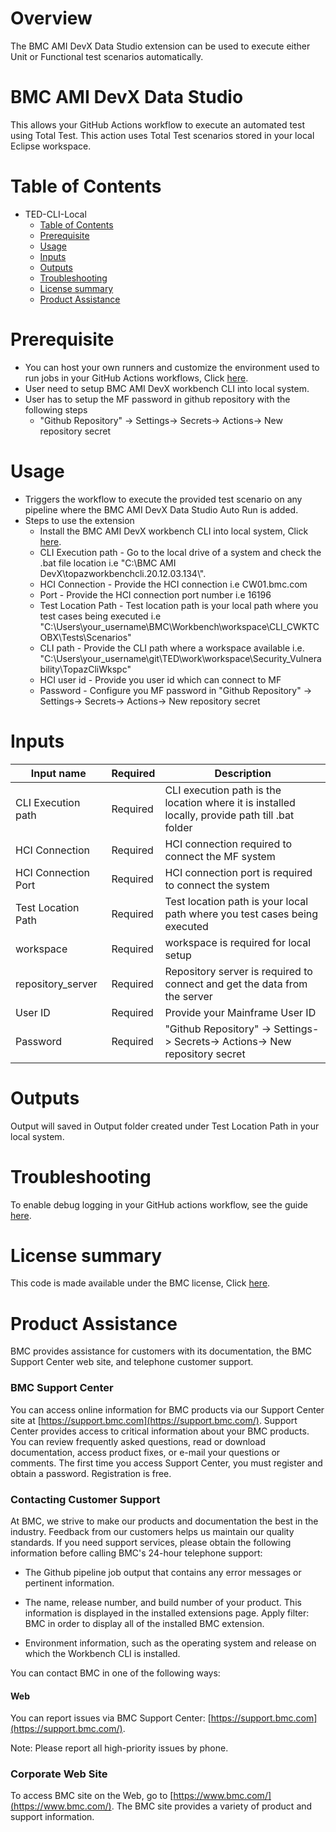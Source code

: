 # Overview
The BMC AMI DevX Data Studio extension can be used to execute either Unit or Functional test scenarios automatically. 

# BMC AMI DevX Data Studio

This allows your GitHub Actions workflow to execute an automated test using Total Test. This action uses Total Test scenarios stored in your local Eclipse workspace. <br>
          
# Table of Contents

  * TED-CLI-Local
    * [Table of Contents](https://github.com/marketplace/actions/bmc-ami-devx-data-studio/#Table%20of%20Contents)
    * [Prerequisite](https://github.com/marketplace/actions/bmc-ami-devx-data-studio/#Prerequisite)
    * [Usage](https://github.com/marketplace/actions/bmc-ami-devx-data-studio/#Usage)
    * [Inputs](https://github.com/marketplace/actions/bmc-ami-devx-data-studio/#Inputs)
    * [Outputs](https://github.com/marketplace/actions/bmc-ami-devx-data-studio/#Outputs)
    * [Troubleshooting](https://github.com/marketplace/actions/bmc-ami-devx-data-studio/#Troubleshooting)
    * [License summary](https://github.com/marketplace/actions/bmc-ami-devx-data-studio/#license-summary)
    * [Product Assistance](https://github.com/marketplace/actions/bmc-ami-devx-data-studio/#product-assistance)

# Prerequisite

 * You can host your own runners and customize the environment used to run jobs in your GitHub Actions workflows, Click [here](https://docs.github.com/en/actions/hosting-your-own-runners/about-self-hosted-runners).
 * User need to setup BMC AMI DevX workbench CLI into local system.
 * User has to setup the MF password in github repository with the following steps
   * "Github Repository" -> Settings-> Secrets-> Actions-> New repository secret

# Usage

* Triggers the workflow to execute the provided test scenario on any pipeline where the BMC AMI DevX Data Studio Auto Run is added. 
* Steps to use the extension
  * Install the BMC AMI DevX workbench CLI into local system, Click [here](https://download.api.compuware.com/web/private/66jvM2Rf5dcHtVjXdYhudGtRn9CtHzYq/test-management/results.html).
  * CLI Execution path - Go to the local drive of a system and check the .bat file location i.e "C:\\BMC AMI DevX\\topazworkbenchcli.20.12.03.134\\".
  * HCI Connection - Provide the HCI connection i.e CW01.bmc.com
  * Port - Provide the HCI connection port number i.e 16196
  * Test Location Path - Test location path is your local path where you test cases being executed i.e    "C:\\Users\\your_username\\BMC\\Workbench\\workspace\\CLI_CWKTCOBX\\Tests\\Scenarios"
  * CLI path - Provide the CLI path where a workspace available i.e. "C:\\Users\\your_username\\git\\TED\\work\\workspace\\Security_Vulnerability\\TopazCliWkspc"
  * HCI user id - Provide you user id which can connect to MF
  * Password - Configure you MF password in "Github Repository" -> Settings-> Secrets-> Actions-> New repository secret
     
 
# Inputs


| Input name | Required | Description |
| --- | --- | --- |
| CLI Execution path | Required  | CLI execution path is the location where it is installed locally, provide path till .bat folder  |
| HCI Connection | Required  | HCI connection required to connect the MF system |
| HCI Connection Port  | Required  | HCI connection port is required to connect the system |
| Test Location Path | Required  | Test location path is your local path where you test cases being executed |
| workspace  | Required  | workspace is required for local setup |
| repository_server  | Required  | Repository server is required to connect and get the data from the server |
| User ID  | Required  | Provide your Mainframe User ID |
| Password  | Required  | "Github Repository" -> Settings-> Secrets-> Actions-> New repository secret |


# Outputs

Output will saved in Output folder created under Test Location Path in your local system.

# Troubleshooting

To enable debug logging in your GitHub actions workflow, see the guide [here](https://docs.github.com/en/actions/monitoring-and-troubleshooting-workflows/enabling-debug-logging).

# License summary

This code is made available under the BMC license, Click [here](https://github.com/bmc-compuware/devX-data-studio-github-actions/blob/main/LICENSE.txt).

# Product Assistance

BMC provides assistance for customers with its documentation, the BMC Support Center web site, and telephone customer support.

### BMC Support Center

You can access online information for BMC products via our Support Center site at [https://support.bmc.com](https://support.bmc.com/). Support Center provides access to critical information about your BMC products. You can review frequently asked questions, read or download documentation, access product fixes, or e-mail your questions or comments. The first time you access Support Center, you must register and obtain a password. Registration is free.

### Contacting Customer Support

At BMC, we strive to make our products and documentation the best in the industry. Feedback from our customers helps us maintain our quality standards. If you need support services, please obtain the following information before calling BMC\'s 24-hour telephone support:

- The Github pipeline job output that contains any error messages or pertinent information.

- The name, release number, and build number of your product. This information is displayed in the installed extensions page. Apply filter: BMC in order to display all of the installed BMC extension.

- Environment information, such as the operating system and release on which the Workbench CLI is installed.

You can contact BMC in one of the following ways:


#### Web

You can report issues via BMC Support Center: [https://support.bmc.com](https://support.bmc.com/).

Note: Please report all high-priority issues by phone.

### Corporate Web Site

To access BMC site on the Web, go to [https://www.bmc.com/](https://www.bmc.com/). The BMC site provides a variety of product and support information.
